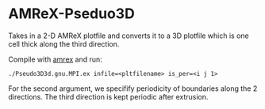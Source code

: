 # AMReX-Pseduo3D
Takes in a 2-D AMReX plotfile and converts it to a 3D plotfile which is one cell thick along the third direction. 

Compile with [amrex](https://github.com/AMReX-Codes/amrex) and run: 

```
./Pseudo3D3d.gnu.MPI.ex infile=<pltfilename> is_per=<i j 1>
```
For the second argument, we specifify periodicity of boundaries along the 2 directions. The third direction is kept periodic after extrusion. 

